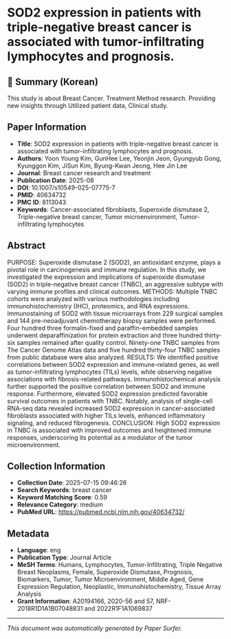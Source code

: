 # SOD2 expression in patients with triple-negative breast cancer is associated with tumor-infiltrating lymphocytes and prognosis.

## 📝 Summary (Korean)
This study is about Breast Cancer. Treatment Method research. Providing new insights through Utilized patient data, Clinical study.

## Paper Information
- **Title**: SOD2 expression in patients with triple-negative breast cancer is associated with tumor-infiltrating lymphocytes and prognosis.
- **Authors**: Yoon Young Kim, GunHee Lee, Yeonjin Jeon, Gyungyub Gong, Kyunggon Kim, JiSun Kim, Byung-Kwan Jeong, Hee Jin Lee
- **Journal**: Breast cancer research and treatment
- **Publication Date**: 2025-08
- **DOI**: 10.1007/s10549-025-07775-7
- **PMID**: 40634732
- **PMC ID**: 8113043
- **Keywords**: Cancer-associated fibroblasts, Superoxide dismutase 2, Triple-negative breast cancer, Tumor microenvironment, Tumor-infiltrating lymphocytes

## Abstract
PURPOSE: Superoxide dismutase 2 (SOD2), an antioxidant enzyme, plays a pivotal role in carcinogenesis and immune regulation. In this study, we investigated the expression and implications of superoxide dismutase (SOD2) in triple-negative breast cancer (TNBC), an aggressive subtype with varying immune profiles and clinical outcomes. METHODS: Multiple TNBC cohorts were analyzed with various methodologies including immunohistochemistry (IHC), proteomics, and RNA expressions. Immunostaining of SOD2 with tissue microarrays from 229 surgical samples and 144 pre-neoadjuvant chemotherapy biopsy samples were performed. Four hundred three formalin-fixed and paraffin-embedded samples underwent deparaffinization for protein extraction and three hundred thirty-six samples remained after quality control. Ninety-one TNBC samples from The Cancer Genome Atlas data and five hundred thirty-four TNBC samples from public database were also analyzed. RESULTS: We identified positive correlations between SOD2 expression and immune-related genes, as well as tumor-infiltrating lymphocytes (TILs) levels, while observing negative associations with fibrosis-related pathways. Immunohistochemical analysis further supported the positive correlation between SOD2 and immune response. Furthermore, elevated SOD2 expression predicted favorable survival outcomes in patients with TNBC. Notably, analysis of single-cell RNA-seq data revealed increased SOD2 expression in cancer-associated fibroblasts associated with higher TILs levels, enhanced inflammatory signaling, and reduced fibrogenesis. CONCLUSION: High SOD2 expression in TNBC is associated with improved outcomes and heightened immune responses, underscoring its potential as a modulator of the tumor microenvironment.

## Collection Information
- **Collection Date**: 2025-07-15 09:46:26
- **Search Keywords**: breast cancer
- **Keyword Matching Score**: 0.59
- **Relevance Category**: medium
- **PubMed URL**: https://pubmed.ncbi.nlm.nih.gov/40634732/

## Metadata
- **Language**: eng
- **Publication Type**: Journal Article
- **MeSH Terms**: Humans, Lymphocytes, Tumor-Infiltrating, Triple Negative Breast Neoplasms, Female, Superoxide Dismutase, Prognosis, Biomarkers, Tumor, Tumor Microenvironment, Middle Aged, Gene Expression Regulation, Neoplastic, Immunohistochemistry, Tissue Array Analysis
- **Grant Information**: A20194166, 2020-56 and 57, NRF-2018R1D1A1B07048831 and 2022R1F1A1069837

---
*This document was automatically generated by Paper Surfer.*

